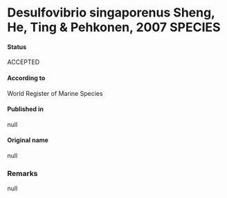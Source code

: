 Desulfovibrio singaporenus Sheng, He, Ting & Pehkonen, 2007 SPECIES
=======

#### Status
ACCEPTED

#### According to
World Register of Marine Species

#### Published in
null

#### Original name
null

### Remarks
null